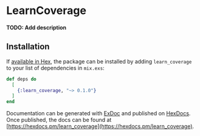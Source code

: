 # LearnCoverage

**TODO: Add description**

## Installation

If [available in Hex](https://hex.pm/docs/publish), the package can be installed
by adding `learn_coverage` to your list of dependencies in `mix.exs`:

```elixir
def deps do
  [
    {:learn_coverage, "~> 0.1.0"}
  ]
end
```

Documentation can be generated with [ExDoc](https://github.com/elixir-lang/ex_doc)
and published on [HexDocs](https://hexdocs.pm). Once published, the docs can
be found at [https://hexdocs.pm/learn_coverage](https://hexdocs.pm/learn_coverage).

